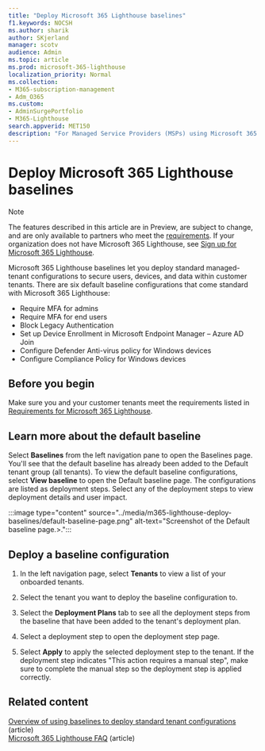```yaml
---
title: "Deploy Microsoft 365 Lighthouse baselines"
f1.keywords: NOCSH
ms.author: sharik
author: SKjerland
manager: scotv
audience: Admin
ms.topic: article
ms.prod: microsoft-365-lighthouse
localization_priority: Normal
ms.collection:
- M365-subscription-management
- Adm_O365
ms.custom:
- AdminSurgePortfolio
- M365-Lighthouse                         
search.appverid: MET150
description: "For Managed Service Providers (MSPs) using Microsoft 365 Lighthouse, learn how to deploy Microsoft 365 Lighthouse baselines."
---
```


# Deploy Microsoft 365 Lighthouse baselines 

> [!NOTE]
> The features described in this article are in Preview, are subject to change, and are only available to partners who meet the [requirements](m365-lighthouse-requirements.md). If your organization does not have Microsoft 365 Lighthouse, see [Sign up for Microsoft 365 Lighthouse](m365-lighthouse-sign-up.md).

Microsoft 365 Lighthouse baselines let you deploy standard managed-tenant configurations to secure users, devices, and data within customer tenants. There are six default baseline configurations that come standard with Microsoft 365 Lighthouse:

- Require MFA for admins
- Require MFA for end users
- Block Legacy Authentication
- Set up Device Enrollment in Microsoft Endpoint Manager – Azure AD Join
- Configure Defender Anti-virus policy for Windows devices
- Configure Compliance Policy for Windows devices

## Before you begin

Make sure you and your customer tenants meet the requirements listed in [Requirements for Microsoft 365 Lighthouse](m365-lighthouse-requirements.md).

## Learn more about the default baseline

Select **Baselines** from the left navigation pane to open the Baselines page. You'll see that the default baseline has already been added to the Default tenant group (all tenants). To view the default baseline configurations, select **View baseline** to open the Default baseline page. The configurations are listed as deployment steps. Select any of the deployment steps to view deployment details and user impact.

:::image type="content" source="../media/m365-lighthouse-deploy-baselines/default-baseline-page.png" alt-text="Screenshot of the Default baseline page.>.":::

## Deploy a baseline configuration  

1. In the left navigation page, select **Tenants** to view a list of your onboarded tenants.

2. Select the tenant you want to deploy the baseline configuration to.

3. Select the **Deployment Plans** tab to see all the deployment steps from the baseline that have been added to the tenant's deployment plan.

4. Select a deployment step to open the deployment step page.

5. Select **Apply** to apply the selected deployment step to the tenant. If the deployment step indicates "This action requires a manual step", make sure to complete the manual step so the deployment step is applied correctly.

## Related content

[Overview of using baselines to deploy standard tenant configurations](m365-lighthouse-deploy-standard-tenant-configurations-overview.md) (article)\
[Microsoft 365 Lighthouse FAQ](m365-lighthouse-faq.yml) (article)
